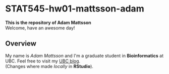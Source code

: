 # STAT545-hw01-mattsson-adam
**This is the repository of Adam Mattsson<br />**
Welcome, have an awesome day!<br />
## Overview
My name is *Adam Mattsson* and I'm a graduate student in **Bioinformatics** at UBC. Feel free to visit my [UBC blog](https://blogs.ubc.ca/mattsada/).<br />
(Changes where made *locally* in **RStudio**).